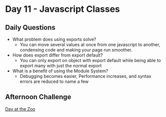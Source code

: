 # Day 11 - Javascript Classes

## Daily Questions
- What problem does using exports solve?
    - You can move several values at once from one javascript to another, condensing code and making your page run smoother.
- How does export differ from export default?
    - You can only export on object with export default while being able to export many with just the normal export
- What is a benefit of using the Module System?
    - Debugging becomes easier, Performance increases, and syntax errors are reduced to name a few
## Afternoon Challenge
[Day at the Zoo](https://github.com/Jo-nathanWright/zoo-keeper)
